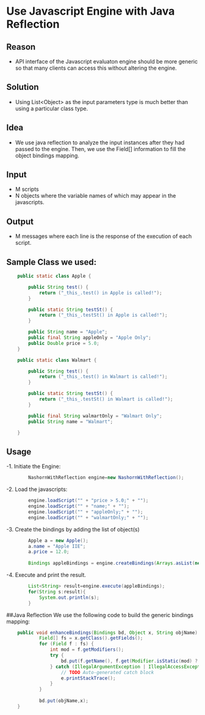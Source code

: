 # Use Javascript Engine with Java Reflection

## Reason
- API interface of the Javascript evaluaton engine should be more generic so that many clients can access this without altering the engine.

## Solution
- Using List\<Object\> as the input parameters type is much better than using
a particular class type.

## Idea
- We use java reflection to analyze the input instances after they had passed
to the engine. 
Then, we use the Field[] information to fill the object bindings 
mapping.

## Input
- M scripts
- N objects where the variable names of which may appear in the javascripts. 

## Output
- M messages where each line is the response of the execution of each script. 

## Sample Class we used:
```Java
	public static class Apple {

		public String test() {
			return ("_this_.test() in Apple is called!");
		}

		public static String testSt() {
			return ("_this_.testSt() in Apple is called!");
		}

		public String name = "Apple";
		public final String appleOnly = "Apple Only";
		public Double price = 5.0;
	}

	public static class Walmart {

		public String test() {
			return ("_this_.test() in Walmart is called!");
		}

		public static String testSt() {
			return ("_this_.testSt() in Walmart is called!");
		}

		public final String walmartOnly = "Walmart Only";
		public String name = "Walmart";

	}
```

## Usage
-1. Initiate the Engine:
```Java
		NashornWithReflection engine=new NashornWithReflection();
```

-2. Load the javascripts:
```Java		
		engine.loadScript("" + "price > 5.0;" + "");
		engine.loadScript("" + "name;" + "");
		engine.loadScript("" + "appleOnly;" + "");
		engine.loadScript("" + "walmartOnly;" + "");
```

-3. Create the bindings by adding the list of object(s)
```Java
		Apple a = new Apple();
		a.name = "Apple IIE";
		a.price = 12.0;
		
		Bindings appleBindings = engine.createBindings(Arrays.asList(new Object[]{a}));
```

-4. Execute and print the result.
```Java
		List<String> result=engine.execute(appleBindings);
		for(String s:result){
			System.out.println(s);
		}
```

##Java Reflection
We use the following code to build the generic bindings mapping:
```Java
    public void enhanceBindings(Bindings bd, Object x, String objName) {
			Field[] fs = x.getClass().getFields();
			for (Field f : fs) {
				int mod = f.getModifiers();
				try {
					bd.put(f.getName(), f.get(Modifier.isStatic(mod) ? null : x));
				} catch (IllegalArgumentException | IllegalAccessException e) {
					// TODO Auto-generated catch block
					e.printStackTrace();
				}
			}
			
			bd.put(objName,x);
	}
```
